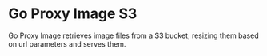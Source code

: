 Go Proxy Image S3
=================

Go Proxy Image retrieves image files from a S3 bucket, resizing them based on url parameters and serves them.